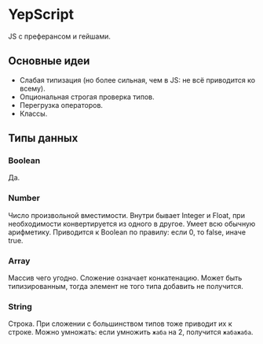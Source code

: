 # YepScript

JS с преферансом и гейшами.


## Основные идеи

* Слабая типизация (но более сильная, чем в JS: не всё приводится ко всему).
* Опциональная строгая проверка типов.
* Перегрузка операторов.
* Классы.


## Типы данных


### Boolean

Да.


### Number

Число произвольной вместимости. Внутри бывает Integer и Float, при необходимости конвертируется из одного в другое. Умеет всю обычную арифметику. Приводится к Boolean по правилу: если 0, то false, иначе true.


### Array

Массив чего угодно. Сложение означает конкатенацию. Может быть типизированным, тогда элемент не того типа добавить не получится.


### String

Строка. При сложении с большинством типов тоже приводит их к строке. Можно умножать: если умножить `жаба` на 2, получится `жабажаба`.
